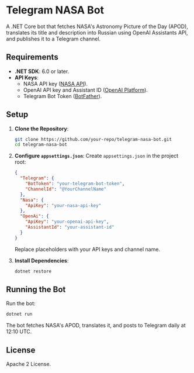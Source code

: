 # Telegram NASA Bot

A .NET Core bot that fetches NASA's Astronomy Picture of the Day (APOD), translates its title and description into Russian using OpenAI Assistants API, and publishes it to a Telegram channel.

## Requirements
- **.NET SDK**: 6.0 or later.
- **API Keys**:
  - NASA API key ([NASA API](https://api.nasa.gov/)).
  - OpenAI API key and Assistant ID ([OpenAI Platform](https://platform.openai.com/)).
  - Telegram Bot Token ([BotFather](https://t.me/BotFather)).

## Setup
1. **Clone the Repository**:
   ```bash
   git clone https://github.com/your-repo/telegram-nasa-bot.git
   cd telegram-nasa-bot
   ```

2. **Configure `appsettings.json`**:
   Create `appsettings.json` in the project root:
   ```json
   {
     "Telegram": {
       "BotToken": "your-telegram-bot-token",
       "ChannelId": "@YourChannelName"
     },
     "Nasa": {
       "ApiKey": "your-nasa-api-key"
     },
     "OpenAi": {
       "ApiKey": "your-openai-api-key",
       "AssistantId": "your-assistant-id"
     }
   }
   ```
   Replace placeholders with your API keys and channel name.

3. **Install Dependencies**:
   ```bash
   dotnet restore
   ```

## Running the Bot
Run the bot:
```bash
dotnet run
```
The bot fetches NASA's APOD, translates it, and posts to Telegram daily at 12:10 UTC.

## License
Apache 2 License.
